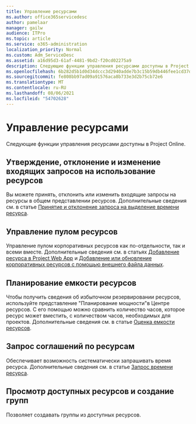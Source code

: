 ```yaml
---
title: Управление ресурсами
ms.author: office365servicedesc
author: pamelaar
manager: gailw
audience: ITPro
ms.topic: article
ms.service: o365-administration
localization_priority: Normal
ms.custom: Adm_ServiceDesc
ms.assetid: a16d95d3-61af-4481-9bd2-f20cd02275a9
description: Следующие функции управления ресурсами доступны в Project Online.
ms.openlocfilehash: 6b282d5b1d0d34dccc3d2940adde7b3c15b59db446fee1cd37d062aad3923e9a
ms.sourcegitcommit: fe808bb97ad09a91576aca8b733e3d2b75cb72e6
ms.translationtype: MT
ms.contentlocale: ru-RU
ms.lasthandoff: 08/06/2021
ms.locfileid: "54702628"
---
```

# <a name="resource-management"></a>Управление ресурсами

Следующие функции управления ресурсами доступны в Project Online.
  
## <a name="approverejectmodify-incoming-resource-engagement-requests"></a>Утверждение, отклонение и изменение входящих запросов на использование ресурсов

Вы можете принять, отклонить или изменить входящие запросы на ресурсы в общем представлении ресурсов. Дополнительные сведения см. в статье [Принятие и отклонение запроса на выделение времени ресурса](https://go.microsoft.com/fwlink/?LinkID=823659&amp;clcid=0x409).
  
## <a name="manage-resource-pool"></a>Управление пулом ресурсов

Управление пулом корпоративных ресурсов как по-отдельности, так и всеми вместе. Дополнительные сведения см. в статьях [Добавление ресурса в Project Web App](https://go.microsoft.com/fwlink/?LinkID=823660&amp;clcid=0x409) и [Добавление или обновление корпоративных ресурсов с помощью внешнего файла данных](https://go.microsoft.com/fwlink/?LinkID=823661&amp;clcid=0x409).
  
## <a name="plan-resource-capacity"></a>Планирование емкости ресурсов

Чтобы получить сведения об избыточном резервировании ресурсов, используйте представление "Планирование мощности"в Центре ресурсов. С его помощью можно сравнить количество часов, которое ресурс может вместить, с количеством часов, необходимых для проектов. Дополнительные сведения см. в статье [Оценка емкости ресурсов](https://go.microsoft.com/fwlink/?LinkID=823662&amp;clcid=0x409).
  
## <a name="request-resource-agreements"></a>Запрос соглашений по ресурсам

Обеспечивает возможность систематически запрашивать время ресурса. Дополнительные сведения см. в статье [Запрос времени ресурса](https://go.microsoft.com/fwlink/?LinkID=823663&amp;clcid=0x409).
  
## <a name="view-available-resources-and-build-teams"></a>Просмотр доступных ресурсов и создание групп

Позволяет создавать группы из доступных ресурсов.
  
